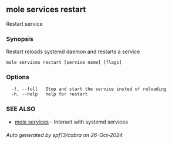 ## mole services restart

Restart service

### Synopsis

Restart reloads systemd daemon and restarts a service

```
mole services restart [service name] [flags]
```

### Options

```
  -f, --full   Stop and start the service insted of reloading
  -h, --help   help for restart
```

### SEE ALSO

* [mole services](mole_services.md)	 - Interact with systemd services

###### Auto generated by spf13/cobra on 26-Oct-2024

